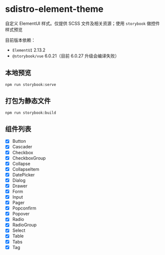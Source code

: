 # sdistro-element-theme

自定义 ElementUI 样式。仅提供 SCSS 文件及相关资源；使用 `storybook` 做控件样式预览

目前版本依赖：
* `ElementUI` 2.13.2
* `@storybook/vue` 6.0.21（目前 6.0.27 升级会编译失败）

## 本地预览

```
npm run storybook:serve
```

## 打包为静态文件

```
npm run storybook:build
```

## 组件列表

- [x] Button
- [x] Cascader
- [x] Checkbox
- [x] CheckboxGroup
- [x] Collapse
- [x] CollapseItem
- [x] DatePicker
- [x] Dialog
- [x] Drawer
- [x] Form
- [x] Input
- [x] Pager
- [x] Popconfirm
- [x] Popover
- [x] Radio
- [x] RadioGroup
- [x] Select
- [x] Table
- [x] Tabs
- [x] Tag
